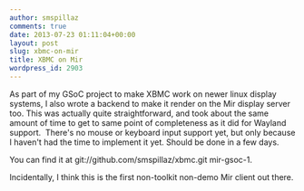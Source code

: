 ```yaml
---
author: smspillaz
comments: true
date: 2013-07-23 01:11:04+00:00
layout: post
slug: xbmc-on-mir
title: XBMC on Mir
wordpress_id: 2903
---
```


As part of my GSoC project to make XBMC work on newer linux display systems, I also wrote a backend to make it render on the Mir display server too. This was actually quite straightforward, and took about the same amount of time to get to same point of completeness as it did for Wayland support.  There's no mouse or keyboard input support yet, but only because I haven't had the time to implement it yet. Should be done in a few days.

You can find it at git://github.com/smspillaz/xbmc.git mir-gsoc-1.

Incidentally, I think this is the first non-toolkit non-demo Mir client out there.
